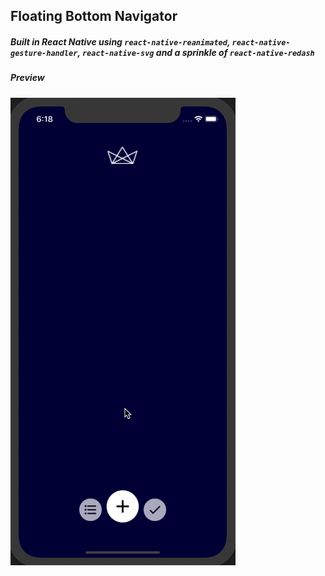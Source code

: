 ## Floating Bottom Navigator

##### Built in React Native using `react-native-reanimated`, `react-native-gesture-handler`, `react-native-svg` and a sprinkle of `react-native-redash`

##### Preview

![](github_assets/floating-bottom-navigation-preview.gif)
